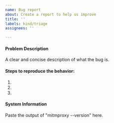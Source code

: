 ```yaml
---
name: Bug report
about: Create a report to help us improve
title: ''
labels: kind/triage
assignees: ''

---
```


#### Problem Description
A clear and concise description of what the bug is.

#### Steps to reproduce the behavior:
1. 
2. 
3. 

#### System Information
Paste the output of "mitmproxy --version" here.
